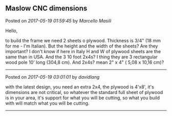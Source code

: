 ## Maslow CNC dimensions
Posted on *2017-05-19 01:59:45* by *Marcello Masili*

Hello,

to build the frame we need 2 sheets o plywood. Thickness is 3/4" (18 mm for me -  I'm Italian). But the height and the width of the sheets? Are they important? I don't know if here in Italy H and W of plywood sheets are the same than in USA.
And the 3 10 foot 2x4s?
I thing they are 3 rectangular wood pole 10' long (304,8 cm). And 2x4s? mean 2" x 4" ( 5,08 x 10,16 cm)?

---

Posted on *2017-05-19 03:01:01* by *davidlang*

with the latest design, you need an extra 2x4, the plywood is 4'x8', it's dimensions are not critical, so whatever the standard full sheet of plywood is in your area, it's support for what you will be cutting, so what you build with will match what you will be cutting.

---

